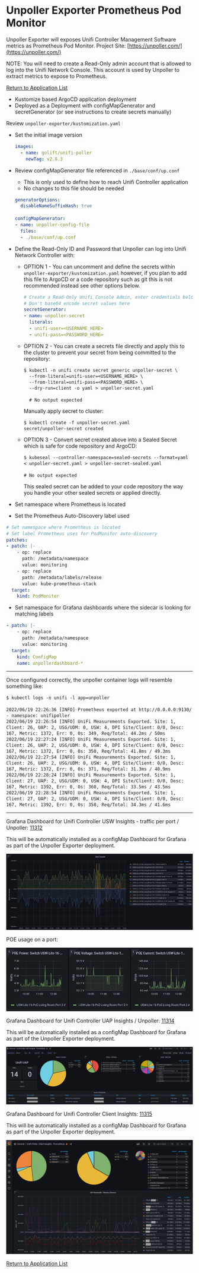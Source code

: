 # Unpoller Exporter Prometheus Pod Monitor

Unpoller Exporter will exposes Unifi Controller Management Software metrics as Prometheus Pod Monitor.  Project Site:  [https://unpoller.com/](https://unpoller.com/)

NOTE: You will need to create a Read-Only admin account that is allowed to log into the Unifi Network Console. This account is used by Unpoller to extract metrics to expose to Prometheus.

[Return to Application List](../../)

* Kustomize based ArgoCD application deployment
* Deployed as a Deployment with configMapGenerator and secretGenerator (or see instructions to create secrets manually)

Review `unpoller-exporter/kustomization.yaml`

* Set the initial image version

  ```yaml
  images:
    - name: golift/unifi-poller
      newTag: v2.8.3
  ```

* Review configMapGenerator file referenced in `./base/conf/up.conf`
  * This is only used to define how to reach Unifi Controller application
  * No changes to this file should be needed

  ```yaml
  generatorOptions:
    disableNameSuffixHash: true

  configMapGenerator:
  - name: unpoller-config-file
    files:
    - ./base/conf/up.conf
  ```

* Define the Read-Only ID and Password that Unpoller can log into Unifi Network Controller with:

  * OPTION 1 - You can uncomment and define the secrets within `unpoller-exporter/kustomization.yaml` however, if you plan to add this file to ArgoCD or a code repository such as git this is not recommended instead see other options below.

    ```yaml
    # Create a Read-Only Unifi Console Admin, enter credentials below
    # Don't base64 encode secret values here
    secretGenerator:
    - name: unpoller-secret
      literals:
      - unifi-user=<USERNAME_HERE>
      - unifi-pass=<PASSWORD_HERE>
    ```

  * OPTION 2 - You can create a secrets file directly and apply this to the cluster to prevent your secret from being committed to the repository:

    ```shell
    $ kubectl -n unifi create secret generic unpoller-secret \
      --from-literal=unifi-user=<USERNAME_HERE> \
      --from-literal=unifi-pass=<PASSWORD_HERE> \
      --dry-run=client -o yaml > unpoller-secret.yaml

      # No output expected
    ```

    Manually apply secret to cluster:

    ```shell
    $ kubectl create -f unpoller-secret.yaml 
    secret/unpoller-secret created
    ```

  * OPTION 3 - Convert secret created above into a Sealed Secret which is safe for code repository and ArgoCD:

    ```shell
    $ kubeseal --controller-namespace=sealed-secrets --format=yaml < unpoller-secret.yaml > unpoller-secret-sealed.yaml

    # No output expected
    ```

    This sealed secret can be added to your code repository the way you handle your other sealed secrets or applied directly.

* Set namespace where Prometheus is located
* Set the Prometheus Auto-Discovery label used

```yaml
# Set namespace where Prometheus is located
# Set label Prometheus uses for PodMonitor auto-discovery
patches:
- patch: |-
    - op: replace
      path: /metadata/namespace
      value: monitoring
    - op: replace
      path: /metadata/labels/release
      value: kube-prometheus-stack
  target:
    kind: PodMonitor
```

* Set namespace for Grafana dashboards where the sidecar is looking for matching labels

```yaml
- patch: |-
    - op: replace
      path: /metadata/namespace
      value: monitoring
  target:
    kind: ConfigMap
    name: unpollerdashboard-*
```

---

Once configured correctly, the unpoller container logs will resemble something like:

```log
$ kubectl logs -n unifi -l app=unpoller

2022/06/19 22:26:36 [INFO] Prometheus exported at http://0.0.0.0:9130/ - namespace: unifipoller
2022/06/19 22:26:54 [INFO] UniFi Measurements Exported. Site: 1, Client: 26, UAP: 2, USG/UDM: 0, USW: 4, DPI Site/Client: 0/0, Desc: 167, Metric: 1372, Err: 0, 0s: 349, Req/Total: 44.2ms / 50ms
2022/06/19 22:27:24 [INFO] UniFi Measurements Exported. Site: 1, Client: 26, UAP: 2, USG/UDM: 0, USW: 4, DPI Site/Client: 0/0, Desc: 167, Metric: 1372, Err: 0, 0s: 350, Req/Total: 41.8ms / 49.3ms
2022/06/19 22:27:54 [INFO] UniFi Measurements Exported. Site: 1, Client: 26, UAP: 2, USG/UDM: 0, USW: 4, DPI Site/Client: 0/0, Desc: 167, Metric: 1372, Err: 0, 0s: 371, Req/Total: 31.3ms / 40.9ms
2022/06/19 22:28:24 [INFO] UniFi Measurements Exported. Site: 1, Client: 27, UAP: 2, USG/UDM: 0, USW: 4, DPI Site/Client: 0/0, Desc: 167, Metric: 1392, Err: 0, 0s: 360, Req/Total: 33.5ms / 43.5ms
2022/06/19 22:28:54 [INFO] UniFi Measurements Exported. Site: 1, Client: 27, UAP: 2, USG/UDM: 0, USW: 4, DPI Site/Client: 0/0, Desc: 167, Metric: 1392, Err: 0, 0s: 358, Req/Total: 34.3ms / 41.6ms
```

---

Grafana Dashboard for Unifi Controller USW Insights - traffic per port / Unpoller: [11312](https://grafana.com/grafana/dashboards/11312)

This will be automatically installed as a configMap Dashboard for Grafana as part of the Unpoller Exporter deployment.

![Grafana Dashboard for Unifi](grafana_dashboard_11312_port_summary.png)

POE usage on a port:

![Grafana Dashboard POE Usage](grafana_dashboard_11312_POE_usage.png)

Grafana Dashboard for Unifi Controller UAP Insights / Unpoller: [11314](https://grafana.com/grafana/dashboards/11314)

This will be automatically installed as a configMap Dashboard for Grafana as part of the Unpoller Exporter deployment.

![Grafana Dashboard for Unifi](grafana_dashboard_11314.png)

Grafana Dashboard for Unifi Controller Client Insights: [11315](https://grafana.com/grafana/dashboards/11315)

This will be automatically installed as a configMap Dashboard for Grafana as part of the Unpoller Exporter deployment.

![Grafana Dashboard for Unifi](grafana_dashboard_11315.png)

[Return to Application List](../../)
